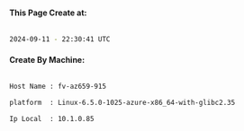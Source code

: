 
   
#### This Page Create at:

```bash

2024-09-11 - 22:30:41 UTC

```

#### Create By Machine:

```bash

Host Name : fv-az659-915

platform  : Linux-6.5.0-1025-azure-x86_64-with-glibc2.35

Ip Local  : 10.1.0.85

```

